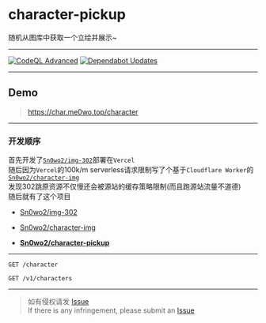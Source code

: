 # character-pickup

随机从图库中获取一个立绘并展示~

---

[![CodeQL Advanced](https://github.com/Sn0wo2/character-picker/actions/workflows/codeql.yml/badge.svg)](https://github.com/Sn0wo2/character-picker/actions/workflows/codeql.yml)
[![Dependabot Updates](https://github.com/Sn0wo2/character-picker/actions/workflows/dependabot/dependabot-updates/badge.svg)](https://github.com/Sn0wo2/character-picker/actions/workflows/dependabot/dependabot-updates)

---

## Demo

> https://char.me0wo.top/character

---

### 开发顺序

首先开发了[`Sn0wo2/img-302`](https://github.com/Sn0wo2/img-302)部署在`Vercel`  
随后因为`Vercel`的100k/m serverless请求限制写了个基于`Cloudflare Worker`的[
`Sn0wo2/character-img`](https://github.com/Sn0wo2/character-img)  
发现302跳原资源不仅慢还会被源站的缓存策略限制(而且跑源站流量不道德)  
随后就有了这个项目

- [Sn0wo2/img-302](https://github.com/Sn0wo2/img-302)
- [Sn0wo2/character-img](https://github.com/Sn0wo2/character-img)


- [**Sn0wo2/character-pickup**]()

---

`GET /character`

`GET /v1/characters`

---

> 如有侵权请发 [Issue](issues)  
> If there is any infringement, please submit an [Issue](issue)